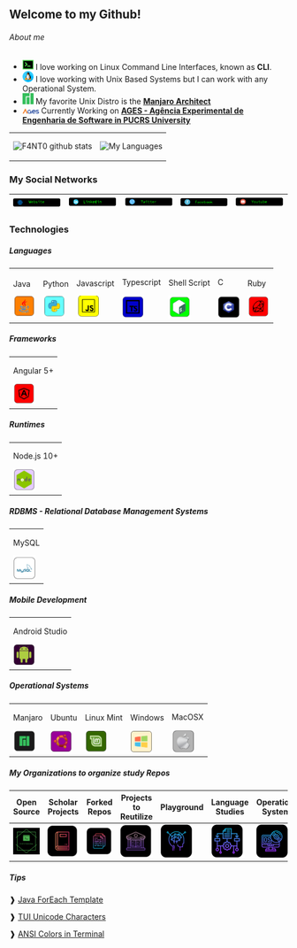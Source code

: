 ## Welcome to my Github!

###### About me

* <img src="https://github.com/F4NT0/F4NT0/blob/master/images/icons/terminal-neon.png" width="20"> I love working on Linux Command Line Interfaces, known as **CLI**.
* <img src="https://github.com/F4NT0/F4NT0/blob/master/images/icons/linux.png" width="20"> I love working with Unix Based Systems but I can work with any Operational System.
* <img src="https://github.com/F4NT0/F4NT0/blob/master/images/icons/manjaro.png" width="20"> My favorite Unix Distro is the [**Manjaro Architect**](https://manjaro.org/)
* <img src="https://github.com/F4NT0/F4NT0/blob/master/images/icons/logo-ages_color.png" width="30"> Currently Working on [**AGES - Agência Experimental de Engenharia de Software in PUCRS University**](http://www.ages.pucrs.br/)

<table>
<tr>
<tr><td>

![F4NT0 github stats](https://github-readme-stats.vercel.app/api?username=F4NT0&count_private=true&show_icons=true&theme=chartreuse-dark&include_all_commits=true)

</td><td>

![My Languages](https://github-readme-stats.vercel.app/api/top-langs/?username=F4NT0&layout=compact&theme=chartreuse-dark)

</table>

### My Social Networks

[<img src="https://github.com/F4NT0/F4NT0/blob/master/images/icons/website.png">](https://f4nt0.github.io/PR0GR4M1NG/)|[<img src="https://github.com/F4NT0/F4NT0/blob/master/images/icons/linkedin.png">](https://www.linkedin.com/in/gabriel-fanto-stundner-b19723164/) |[<img src="https://github.com/F4NT0/F4NT0/blob/master/images/icons/twitter.png">](https://twitter.com/GABRIELFANTO) |[<img src="https://github.com/F4NT0/F4NT0/blob/master/images/icons/facebook.png">](https://www.facebook.com/gabrielfanto) |[<img src="https://github.com/F4NT0/F4NT0/blob/master/images/icons/youtube.png">](https://www.youtube.com/channel/UC0OLmUgRYTryGlpd4wCqkAA?view_as=subscriber) |
|---|---|---|---|---|

### Technologies

##### Languages 

<table>
<td>
    <p>Java</p>
    <img src="https://github.com/F4NT0/F4NT0/blob/master/images/icons/java.png" width="40">
<td>
    <p>Python</p>
    <img src="https://github.com/F4NT0/F4NT0/blob/master/images/icons/python.png" width="40">
</td>
<td>
    <p>Javascript</p>
    <img src="https://github.com/F4NT0/F4NT0/blob/master/images/icons/javascript.png" width="40">
</td>
<td>
    <p>Typescript</p>
    <img src="https://github.com/F4NT0/F4NT0/blob/master/images/icons/typescript.png" width="40">
</td>
<td>
    <p>Shell Script</p>
    <img src="https://github.com/F4NT0/F4NT0/blob/master/images/icons/shell.png" width="40">
</td>
<td>
    <p>C</p>
    <img src="https://github.com/F4NT0/F4NT0/blob/master/images/icons/c.png" width="40">
</td>
<td>
    <p>Ruby</p>
    <img src="https://github.com/F4NT0/F4NT0/blob/master/images/icons/ruby.png" width="40">
</td>
</table>

##### Frameworks

<table>
<td>
    <p>Angular 5+</p>
    <img src="https://github.com/F4NT0/F4NT0/blob/master/images/icons/angular.png" width="40">
</td>
</table>

##### Runtimes

<table>
<td>
    <p>Node.js 10+</p>
    <img src="https://github.com/F4NT0/F4NT0/blob/master/images/icons/node.png" width="40"> 
</td>
</table>

##### RDBMS - Relational Database Management Systems

<table>
<td>
    <p>MySQL</p>
    <img src="https://github.com/F4NT0/F4NT0/blob/master/images/icons/mysql.png" width="40">
</td>
</table>

##### Mobile Development

<table>
<td>
    <p>Android Studio</p>
    <img src="https://github.com/F4NT0/F4NT0/blob/master/images/icons/android.png" width="40">
</td>
</table>


##### Operational Systems

<table>
<td>
    <p>Manjaro</p>
    <img src="https://github.com/F4NT0/F4NT0/blob/master/images/icons/manjaro-2.png" width="40">
</td>
<td>
    <p>Ubuntu</p>
    <img src="https://github.com/F4NT0/F4NT0/blob/master/images/icons/ubuntu-2.png" width="40">
</td>
<td>
    <p>Linux Mint</p>
    <img src="https://github.com/F4NT0/F4NT0/blob/master/images/icons/mint-2.png" width="40">    
</td>
<td>
    <p>Windows</p>
    <img src="https://github.com/F4NT0/F4NT0/blob/master/images/icons/windows-2.png" width="40">    
</td>
<td>
    <p>MacOSX</p>
    <img src="https://github.com/F4NT0/F4NT0/blob/master/images/icons/macosx.png" width="40">    
</td>
</table>

##### My Organizations to organize study Repos

Open Source | Scholar Projects | Forked Repos | Projects to Reutilize | Playground | Language Studies | Operational Systems
|---|---|---|---|---|---|---|
[![](images/comunities/fanto-technology.png)](https://github.com/f-4-n-t-0-technology)|[![](images/comunities/trabalhos-facul.png)](https://github.com/trabalhos-da-faculdade)|[![](images/comunities/repo-fork.png)](https://github.com/fanto-forked-repos)|[![](images/comunities/codigo-alunos.png)](https://github.com/estudosdofantinho)|[![](images/comunities/playground.png)](https://github.com/testefantinho)|[![](images/comunities/linguagens.png)](https://github.com/fantolanguages)|[![](images/comunities/os.png)](https://github.com/OSOSP)

##### Tips

❱ [Java ForEach Template](https://gist.github.com/F4NT0/f78cca6d9442e1a25b45eb673c8cc043)

❱ [TUI Unicode Characters](https://gist.github.com/F4NT0/0e77a9d56415e57011a4cb243b658033)

❱ [ANSI Colors in Terminal](https://gist.github.com/F4NT0/afec936ed4175bed1eac74cef69655b2)
